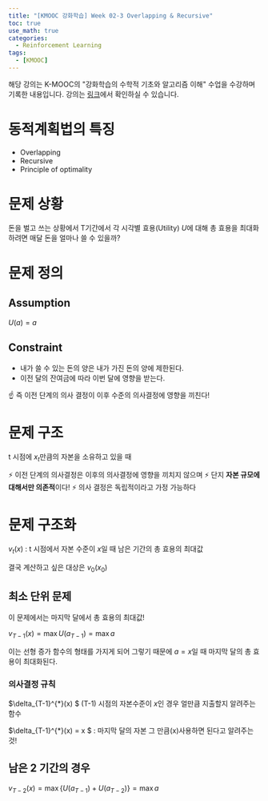```yaml
---
title: "[KMOOC 강화학습] Week 02-3 Overlapping & Recursive"
toc: true
use_math: true
categories:
  - Reinforcement Learning
tags:
  - [KMOOC]
---
```


해당 강의는 K-MOOC의 "강화학습의 수학적 기초와 알고리즘 이해" 수업을 수강하며 기록한 내용입니다. 강의는 [링크](http://www.kmooc.kr/courses/course-v1:KoreaUnivK+ku_ai_002+2020_A44/course/)에서 확인하실 수 있습니다.


# 동적계획법의 특징

- Overlapping
- Recursive
- Principle of optimality

# 문제 상황

돈을 벌고 쓰는 상황에서 T기간에서 각 시각별 효용(Utility) $U$에 대해 총 효용을 최대화하려면 매달 돈을 얼마나 쓸 수 있을까?

# 문제 정의

## Assumption

$U(a) = a$

## Constraint

- 내가 쓸 수 있는 돈의 양은 내가 가진 돈의 양에 제한된다.
- 이전 달의 잔여금에 따라 이번 달에 영향을 받는다.

☝ 즉 이전 단계의 의사 결정이 이후 수준의 의사결정에 영향을 끼친다!


# 문제 구조

t 시점에 $x_{t}$만큼의 자본을 소유하고 있을 때

⚡ 이전 단계의 의사결정은 이후의 의사결정에 영향을 끼치지 않으며
⚡ 단지 **자본 규모에 대해서만 의존적**이다!
⚡ 의사 결정은 독립적이라고 가정 가능하다

# 문제 구조화

$v_{t} (x)$ : t 시점에서 자본 수준이 $x$일 때 남은 기간의 총 효용의 최대값

결국 계산하고 싶은 대상은 $v_{0}(x_{0})$


## 최소 단위 문제

이 문제에서는 마지막 달에서 총 효용의 최대값!

$v_{T-1}(x) = \max U(a_{T-1}) = \max a$

이는 선형 증가 함수의 형태를 가지게 되어 그렇기 때문에 $a=x$일 때 마지막 달의 총 효용이 최대화된다.

### 의사결정 규칙

$\delta_{T-1}^{*}(x) $ (T-1) 시점의 자본수준이 $x$인 경우 얼만큼 지출할지 알려주는 함수

$\delta_{T-1}^{*}(x) = x $ : 마지막 달의 자본 그 만큼(x)사용하면 된다고 알려주는 것!

## 남은 2 기간의 경우

$v_{T-2}(x) = \max \{ U(a_{T-1}) + U(a_{T-2})\} = \max a$



